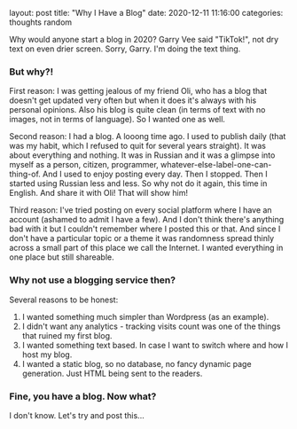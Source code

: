 layout: post
title: "Why I Have a Blog"
date: 2020-12-11 11:16:00
categories: thoughts random

Why would anyone start a blog in 2020? Garry Vee said "TikTok!", not dry text on even drier screen. Sorry, Garry. I'm doing the text thing.

### But why?!

First reason: I was getting jealous of my friend Oli, who has a blog that doesn't get updated very often but when it does it's always with his personal opinions. Also his blog is quite clean (in terms of text with no images, not in terms of language). So I wanted one as well.

Second reason: I had a blog. A looong time ago. I used to publish daily (that was my habit, which I refused to quit for several years straight). It was about everything and nothing. It was in Russian and it was a glimpse into myself as a person, citizen, programmer, whatever-else-label-one-can-thing-of. And I used to enjoy posting every day. Then I stopped. Then I started using Russian less and less. So why not do it again, this time in English. And share it with Oli! That will show him!

Third reason: I've tried posting on every social platform where I have an account (ashamed to admit I have a few). And I don't think there's anything bad with it but I couldn't remember where I posted this or that. And since I don't have a particular topic or a theme it was randomness spread thinly across a small part of this place we call the Internet. I wanted everything in one place but still shareable.

### Why not use a blogging service then?

Several reasons to be honest:
1. I wanted something much simpler than Wordpress (as an example).
2. I didn't want any analytics - tracking visits count was one of the things that ruined my first blog.
3. I wanted something text based. In case I want to switch where and how I host my blog.
4. I wanted a static blog, so no database, no fancy dynamic page generation. Just HTML being sent to the readers.

### Fine, you have a blog. Now what?

I don't know. Let's try and post this...
